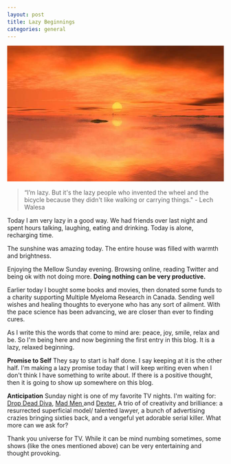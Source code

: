```yaml
---
layout: post
title: Lazy Beginnings
categories: general
---
```


![Sunrise](/images/begin.jpg)

> “I’m lazy. But it's the lazy people who invented the wheel and the bicycle because they didn't like walking or carrying things." \- Lech Walesa

Today I am very lazy in a good way. We had friends over last night and spent hours talking, laughing, eating and drinking. Today is alone, recharging time.

The sunshine was amazing today. The entire house was filled with warmth and brightness.

Enjoying the Mellow Sunday evening. Browsing online, reading Twitter and being ok with not doing more. **Doing nothing can be very productive.**

Earlier today I bought some books and movies, then donated some funds to a charity supporting Multiple Myeloma Research in Canada. Sending well wishes and healing thoughts to everyone who has any sort of ailment. With the pace science has been advancing, we are closer than ever to finding cures.

As I write this the words that come to mind are: peace, joy, smile, relax and be. So I'm being here and now beginning the first entry in this blog. It is a lazy, relaxed beginning.

**Promise to Self** They say to start is half done. I say keeping at it is the other half. I'm making a lazy promise today that I will keep writing even when I don't think I have something to write about. If there is a positive thought, then it is going to show up somewhere on this blog.

**Anticipation** Sunday night is one of my favorite TV nights. I'm waiting for: [Drop Dead Diva](http://www.imdb.com/title/tt1280822/), [Mad Men ](http://www.imdb.com/title/tt0804503/)and [Dexter.](http://www.imdb.com/title/tt0773262/) A trio of of creativity and brilliance: a resurrected superficial model/ talented lawyer, a bunch of advertising crazies bringing sixties back, and a vengeful yet adorable serial killer. What more can we ask for?

Thank you universe for TV. While it can be mind numbing sometimes, some shows (like the ones mentioned above) can be very entertaining and thought provoking.